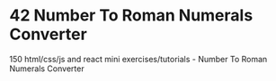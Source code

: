 # 42 Number To Roman Numerals Converter
 150 html/css/js and react mini exercises/tutorials - Number To Roman Numerals Converter
